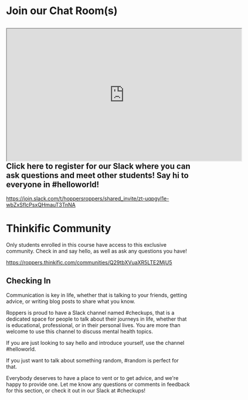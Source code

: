 # Join our Chat Room(s)

## <iframe allowfullscreen height="360" src="https://www.youtube.com/embed/Ugb8drmwQG4?wmode=opaque" width="640"></iframe>Click here to register for our Slack where you can ask questions and meet other students! Say hi to everyone in \#helloworld!

<https://join.slack.com/t/hoppersroppers/shared_invite/zt-uqpgyl1e-wbZxSflcPsxQHmauT3TnNA>

  

# Thinkific Community

Only students enrolled in this course have access to this exclusive
community. Check in and say hello, as well as ask any questions you
have!

<https://roppers.thinkific.com/communities/Q29tbXVuaXR5LTE2MjU5>

  

## Checking In

Communication is key in life, whether that is talking to your friends,
getting advice, or writing blog posts to share what you know.

Roppers is proud to have a Slack channel named \#checkups, that is a
dedicated space for people to talk about their journeys in life, whether
that is educational, professional, or in their personal lives. You are
more than welcome to use this channel to discuss mental health topics.

If you are just looking to say hello and introduce yourself, use the
channel \#helloworld.

If you just want to talk about something random, \#random is perfect for
that.

Everybody deserves to have a place to vent or to get advice, and we're
happy to provide one. Let me know any questions or comments in feedback
for this section, or check it out in our Slack at \#checkups!
